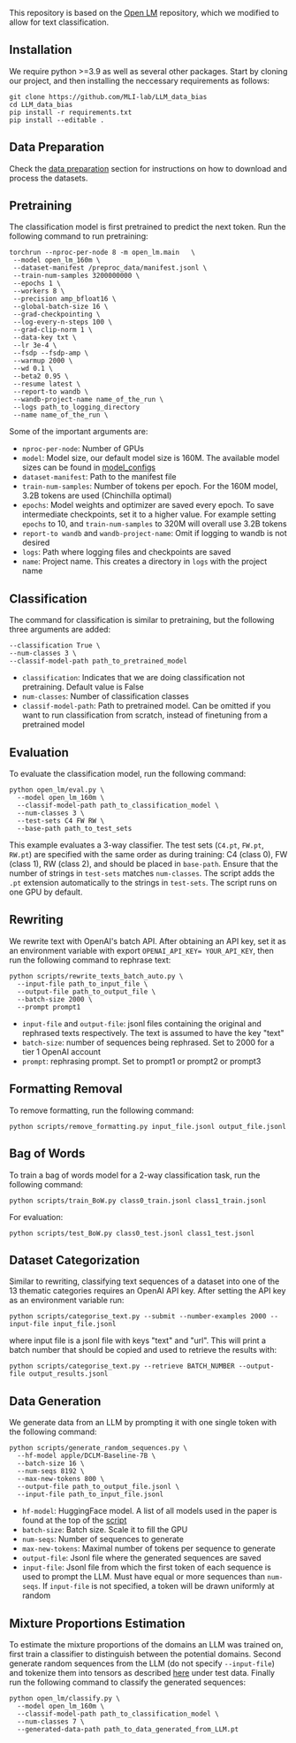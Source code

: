 This repository is based on the [Open LM](https://github.com/mlfoundations/open_lm) repository, which we modified to allow for text classification. 

## Installation
We require python >=3.9 as well as several other packages. Start by cloning our project, and then installing the neccessary requirements as follows:

```
git clone https://github.com/MLI-lab/LLM_data_bias
cd LLM_data_bias
pip install -r requirements.txt
pip install --editable .
```

## Data Preparation

Check the [data preparation](https://github.com/MLI-lab/LLM_data_bias/tree/main/data_preparation) section for instructions on how to download and process the datasets.

## Pretraining

The classification model is first pretrained to predict the next token. Run the following command to run pretraining: 

```
torchrun --nproc-per-node 8 -m open_lm.main   \
 --model open_lm_160m \
 --dataset-manifest /preproc_data/manifest.jsonl \
 --train-num-samples 3200000000 \
 --epochs 1 \
 --workers 8 \
 --precision amp_bfloat16 \
 --global-batch-size 16 \
 --grad-checkpointing \
 --log-every-n-steps 100 \
 --grad-clip-norm 1 \
 --data-key txt \
 --lr 3e-4 \
 --fsdp --fsdp-amp \
 --warmup 2000 \
 --wd 0.1 \
 --beta2 0.95 \
 --resume latest \
 --report-to wandb \
 --wandb-project-name name_of_the_run \
 --logs path_to_logging_directory
 --name name_of_the_run \
```

Some of the important arguments are:

- `nproc-per-node`: Number of GPUs
- `model`: Model size, our default model size is 160M. The available model sizes can be found in [model_configs](https://github.com/MLI-lab/LLM_data_bias/tree/main/open_lm/model_configs)
- `dataset-manifest`: Path to the manifest file
- `train-num-samples`: Number of tokens per epoch. For the 160M model, 3.2B tokens are used (Chinchilla optimal)
- `epochs`: Model weights and optimizer are saved every epoch. To save intermediate checkpoints, set it to a higher value. For example setting `epochs` to 10, and `train-num-samples` to 320M will overall use 3.2B tokens
- `report-to wandb` and `wandb-project-name`: Omit if logging to wandb is not desired
- `logs`: Path where logging files and checkpoints are saved
- `name`: Project name. This creates a directory in `logs` with the project name


## Classification

The command for classification is similar to pretraining, but the following three arguments are added:

```
--classification True \
--num-classes 3 \
--classif-model-path path_to_pretrained_model
```

- `classification`: Indicates that we are doing classification not pretraining. Default value is False
- `num-classes`: Number of classification classes
- `classif-model-path`: Path to pretrained model. Can be omitted if you want to run classification from scratch, instead of finetuning from a pretrained model

## Evaluation

To evaluate the classification model, run the following command:

```
python open_lm/eval.py \
  --model open_lm_160m \
  --classif-model-path path_to_classification_model \
  --num-classes 3 \
  --test-sets C4 FW RW \
  --base-path path_to_test_sets
```

This example evaluates a 3-way classifier. The test sets (`C4.pt`, `FW.pt`, `RW.pt`) are specified with the same order as during training: C4 (class 0), FW (class 1), RW (class 2), and should be placed in `base-path`. Ensure that the number of strings in `test-sets` matches `num-classes`. The script adds the `.pt` extension automatically to the strings in `test-sets`. The script runs on one GPU by default.  


## Rewriting

We rewrite text with OpenAI's batch API. After obtaining an API key, set it as an environment variable with export `OPENAI_API_KEY= YOUR_API_KEY`, then run the following command to rephrase text:  

```
python scripts/rewrite_texts_batch_auto.py \
  --input-file path_to_input_file \
  --output-file path_to_output_file \
  --batch-size 2000 \
  --prompt prompt1
```

- `input-file` and `output-file`: jsonl files containing the original and rephrased texts respectively. The text is assumed to have the key "text"
- `batch-size`: number of sequences being rephrased. Set to 2000 for a tier 1 OpenAI account
- `prompt`: rephrasing prompt. Set to prompt1 or prompt2 or prompt3

## Formatting Removal

To remove formatting, run the following command:

```
python scripts/remove_formatting.py input_file.jsonl output_file.jsonl
```

## Bag of Words

To train a bag of words model for a 2-way classification task, run the following command:

```
python scripts/train_BoW.py class0_train.jsonl class1_train.jsonl
```

For evaluation:

```
python scripts/test_BoW.py class0_test.jsonl class1_test.jsonl
```

## Dataset Categorization

Similar to rewriting, classifying text sequences of a dataset into one of the 13 thematic categories requires an OpenAI API key. After setting the API key as an environment variable run:

```
python scripts/categorise_text.py --submit --number-examples 2000 --input-file input_file.jsonl
```

where input file is a jsonl file with keys "text" and "url". This will print a batch number that should be copied and used to retrieve the results with: 

```
python scripts/categorise_text.py --retrieve BATCH_NUMBER --output-file output_results.jsonl
```

## Data Generation

We generate data from an LLM by prompting it with one single token with the following command: 

```
python scripts/generate_random_sequences.py \
  --hf-model apple/DCLM-Baseline-7B \
  --batch-size 16 \
  --num-seqs 8192 \
  --max-new-tokens 800 \
  --output-file path_to_output_file.jsonl \
  --input-file path_to_input_file.jsonl
```

- `hf-model`: HuggingFace model. A list of all models used in the paper is found at the top of the [script](https://github.com/MLI-lab/LLM_data_bias/blob/main/scripts/generate_random_sequences.py)
- `batch-size`: Batch size. Scale it to fill the GPU
- `num-seqs`: Number of sequences to generate
- `max-new-tokens`: Maximal number of tokens per sequence to generate
- `output-file`: Jsonl file where the generated sequences are saved
- `input-file`: Jsonl file from which the first token of each sequence is used to prompt the LLM. Must have equal or more sequences than `num-seqs`. If `input-file` is not specified, a token will be drawn uniformly at random

## Mixture Proportions Estimation

To estimate the mixture proportions of the domains an LLM was trained on, first train a classifier to distinguish between the potential domains. Second generate random sequences from the LLM (do not specify `--input-file`) and tokenize them into tensors as described [here](https://github.com/MLI-lab/LLM_data_bias/tree/main/data_preparation) under test data. Finally run the following command to classify the generated sequences:

```
python open_lm/classify.py \
  --model open_lm_160m \
  --classif-model-path path_to_classification_model \
  --num-classes 7 \
  --generated-data-path path_to_data_generated_from_LLM.pt
```

